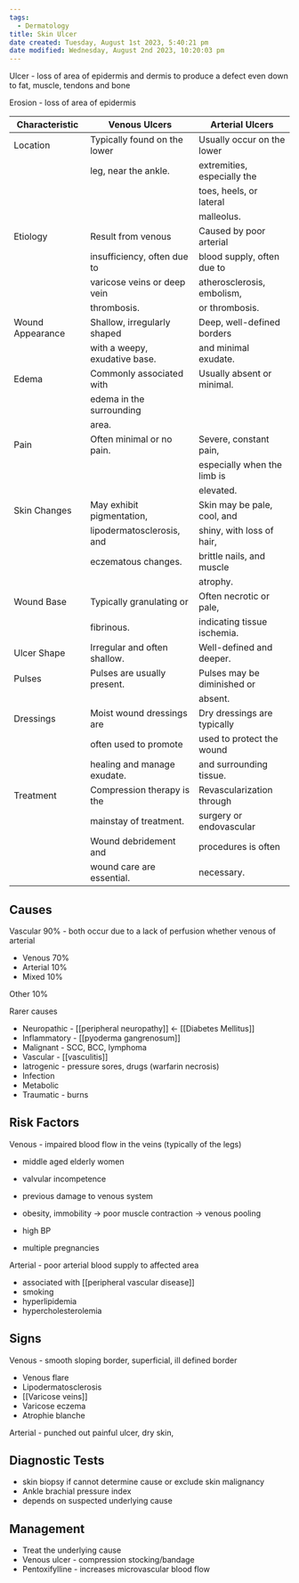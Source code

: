 ```yaml
---
tags:
  - Dermatology
title: Skin Ulcer
date created: Tuesday, August 1st 2023, 5:40:21 pm
date modified: Wednesday, August 2nd 2023, 10:20:03 pm
---
```


Ulcer - loss of area of epidermis and dermis to produce a defect even down to fat, muscle, tendons and bone

Erosion - loss of area of epidermis

| Characteristic         | Venous Ulcers                | Arterial Ulcers              |
|----------------------- |----------------------------- |----------------------------- |
| Location               | Typically found on the lower | Usually occur on the lower  |
|                       | leg, near the ankle.          | extremities, especially the |
|                       |                             | toes, heels, or lateral     |
|                       |                             | malleolus.                   |
| Etiology               | Result from venous            | Caused by poor arterial      |
|                       | insufficiency, often due to  | blood supply, often due to  |
|                       | varicose veins or deep vein   | atherosclerosis, embolism,  |
|                       | thrombosis.                   | or thrombosis.              |
| Wound Appearance       | Shallow, irregularly shaped   | Deep, well-defined borders   |
|                       | with a weepy, exudative base. | and minimal exudate.        |
| Edema                  | Commonly associated with      | Usually absent or minimal.  |
|                       | edema in the surrounding      |                             |
|                       | area.                         |                             |
| Pain                   | Often minimal or no pain.     | Severe, constant pain,      |
|                       |                             | especially when the limb is |
|                       |                             | elevated.                   |
| Skin Changes           | May exhibit pigmentation,     | Skin may be pale, cool, and |
|                       | lipodermatosclerosis, and     | shiny, with loss of hair,   |
|                       | eczematous changes.           | brittle nails, and muscle   |
|                       |                             | atrophy.                    |
| Wound Base             | Typically granulating or     | Often necrotic or pale,     |
|                       | fibrinous.                    | indicating tissue ischemia.  |
| Ulcer Shape            | Irregular and often shallow. | Well-defined and deeper.    |
| Pulses                | Pulses are usually present.  | Pulses may be diminished or |
|                       |                             | absent.                     |
| Dressings              | Moist wound dressings are    | Dry dressings are typically  |
|                       | often used to promote        | used to protect the wound   |
|                       | healing and manage exudate.  | and surrounding tissue.     |
| Treatment              | Compression therapy is the   | Revascularization through   |
|                       | mainstay of treatment.       | surgery or endovascular     |
|                       | Wound debridement and        | procedures is often         |
|                       | wound care are essential.    | necessary.                  |



## Causes

Vascular 90% - both occur due to a lack of perfusion whether venous of arterial

- Venous 70% 
- Arterial 10%
- Mixed 10%

Other 10%

Rarer causes

- Neuropathic - [[peripheral neuropathy]] <- [[Diabetes Mellitus]]
- Inflammatory - [[pyoderma gangrenosum]]
- Malignant - SCC, BCC, lymphoma
- Vascular - [[vasculitis]]
- Iatrogenic - pressure sores, drugs (warfarin necrosis)
- Infection
- Metabolic
- Traumatic - burns

## Risk Factors

Venous - impaired blood flow in the veins (typically of the legs)

- middle aged elderly women
- valvular incompetence
- previous damage to venous system
- obesity, immobility -> poor muscle contraction -> venous pooling

- high BP
- multiple pregnancies

Arterial - poor arterial blood supply to affected area 

- associated with [[peripheral vascular disease]]
- smoking
- hyperlipidemia
- hypercholesterolemia

## Signs

Venous - smooth sloping border, superficial, ill defined border

- Venous flare
- Lipodermatosclerosis
- [[Varicose veins]]
- Varicose eczema
- Atrophie blanche

Arterial - punched out painful ulcer, dry skin,

## Diagnostic Tests

- skin biopsy if cannot determine cause or exclude skin malignancy
- Ankle brachial pressure index
- depends on suspected underlying cause

## Management

- Treat the underlying cause
- Venous ulcer - compression stocking/bandage
- Pentoxifylline - increases microvascular blood flow